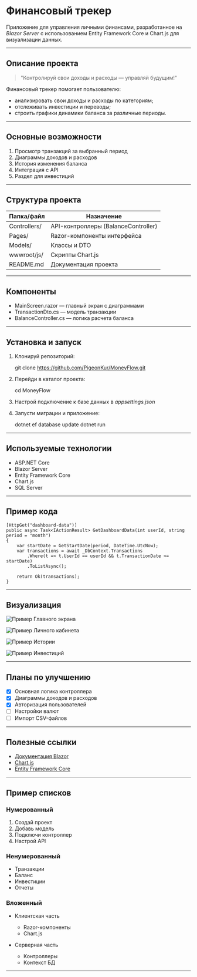 # Финансовый трекер

Приложение для управления личными финансами, разработанное на *Blazor Server* с использованием Entity Framework Core и Chart.js для визуализации данных.

---

## Описание проекта

> "Контролируй свои доходы и расходы — управляй будущим!"

Финансовый трекер помогает пользователю:

* анализировать свои доходы и расходы по категориям;
* отслеживать инвестиции и переводы;
* строить графики динамики баланса за различные периоды.

---

## Основные возможности

1. Просмотр транзакций за выбранный период
2. Диаграммы доходов и расходов
3. История изменения баланса
4. Интеграция с API
5. Раздел для инвестиций

---

## Структура проекта

| Папка/файл     | Назначение                          |
| -------------- | ----------------------------------- |
| Controllers/ | API-контроллеры (BalanceController) |
| Pages/       | Razor-компоненты интерфейса         |
| Models/      | Классы и DTO                        |
| wwwroot/js/  | Скрипты Chart.js                    |
| README.md    | Документация проекта                |

---

## Компоненты

* MainScreen.razor — главный экран с диаграммами
* TransactionDto.cs — модель транзакции
* BalanceController.cs — логика расчета баланса

---

## Установка и запуск

1. Клонируй репозиторий:

  
   git clone https://github.com/PigeonKur/MoneyFlow.git
   
2. Перейди в каталог проекта:

  
   cd MoneyFlow
   
3. Настрой подключение к базе данных в *appsettings.json*

4. Запусти миграции и приложение:

  
   dotnet ef database update
   dotnet run
   
---

## Используемые технологии

* ASP.NET Core
* Blazor Server
* Entity Framework Core
* Chart.js
* SQL Server

---

## Пример кода
```
[HttpGet("dashboard-data")]
public async Task<IActionResult> GetDashboardData(int userId, string period = "month")
{
    var startDate = GetStartDate(period, DateTime.UtcNow);
    var transactions = await _DbContext.Transactions
        .Where(t => t.UserId == userId && t.TransactionDate >= startDate)
        .ToListAsync();

    return Ok(transactions);
}
```
---
## Визуализация

![Пример Главного экрана]()

![Пример Личного кабинета]()

![Пример Истории]()

![Пример Инвестиций]()

---

## Планы по улучшению

* [x] Основная логика контроллера
* [x] Диаграммы доходов и расходов
* [x] Авторизация пользователей
* [ ] Настройки валют
* [ ] Импорт CSV-файлов

---

## Полезные ссылки

* [Документация Blazor](https://learn.microsoft.com/aspnet/core/blazor)
* [Chart.js](https://www.chartjs.org/)
* [Entity Framework Core](https://learn.microsoft.com/ef/core)

---

## Пример списков

### Нумерованный

1. Создай проект
2. Добавь модель
3. Подключи контроллер
4. Настрой API

### Ненумерованный

* Транзакции
* Баланс
* Инвестиции
* Отчеты

### Вложенный

* Клиентская часть

  * Razor-компоненты
  * Chart.js
* Серверная часть

  * Контроллеры
  * Контекст БД

---
